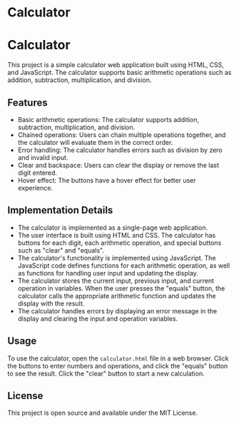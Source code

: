 # Calculator

# Calculator

This project is a simple calculator web application built using HTML, CSS, and JavaScript. The calculator supports basic arithmetic operations such as addition, subtraction, multiplication, and division.

## Features

- Basic arithmetic operations: The calculator supports addition, subtraction, multiplication, and division.
- Chained operations: Users can chain multiple operations together, and the calculator will evaluate them in the correct order.
- Error handling: The calculator handles errors such as division by zero and invalid input.
- Clear and backspace: Users can clear the display or remove the last digit entered.
- Hover effect: The buttons have a hover effect for better user experience.

## Implementation Details

- The calculator is implemented as a single-page web application.
- The user interface is built using HTML and CSS. The calculator has buttons for each digit, each arithmetic operation, and special buttons such as "clear" and "equals".
- The calculator's functionality is implemented using JavaScript. The JavaScript code defines functions for each arithmetic operation, as well as functions for handling user input and updating the display.
- The calculator stores the current input, previous input, and current operation in variables. When the user presses the "equals" button, the calculator calls the appropriate arithmetic function and updates the display with the result.
- The calculator handles errors by displaying an error message in the display and clearing the input and operation variables.

## Usage

To use the calculator, open the `calculator.html` file in a web browser. Click the buttons to enter numbers and operations, and click the "equals" button to see the result. Click the "clear" button to start a new calculation.

## License

This project is open source and available under the MIT License.
